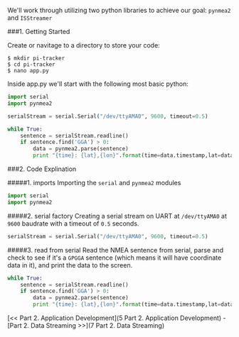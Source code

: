We'll work through utilizing two python libraries to achieve our goal: `pynmea2` and `ISStreamer`

###1. Getting Started

Create or navitage to a directory to store your code:

```
$ mkdir pi-tracker
$ cd pi-tracker
$ nano app.py
```

Inside app.py we'll start with the following most basic python:

```python
import serial
import pynmea2

serialStream = serial.Serial("/dev/ttyAMA0", 9600, timeout=0.5)

while True:
	sentence = serialStream.readline()
	if sentence.find('GGA') > 0:
		data = pynmea2.parse(sentence)
		print "{time}: {lat},{lon}".format(time=data.timestamp,lat=data.latitude,lon=data.longitude)
```

###2. Code Explination

#####1. imports
Importing the `serial` and `pynmea2` modules

```python
import serial
import pynmea2
```

#####2. serial factory
Creating a serial stream on UART at `/dev/ttyAMA0` at `9600` baudrate with a timeout of `0.5` seconds. 

```python
serialStream = serial.Serial("/dev/ttyAMA0", 9600, timeout=0.5)
```

#####3. read from serial
Read the NMEA sentence from serial, parse and check to see if it's a `GPGGA` sentence (which means it will have coordinate data in it), and print the data to the screen.

```python
while True:
	sentence = serialStream.readline()
	if sentence.find('GGA') > 0:
		data = pynmea2.parse(sentence)
		print "{time}: {lat},{lon}".format(time=data.timestamp,lat=data.latitude,lon=data.longitude)
```

[<< Part 2. Application Development](5 Part 2. Application Development) - [Part 2. Data Streaming >>](7 Part 2. Data Streaming)
